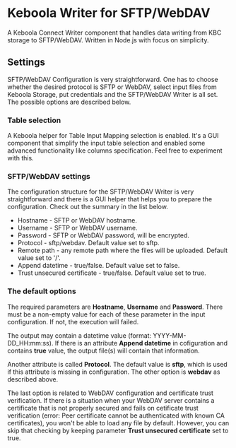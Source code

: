 # Keboola Writer for SFTP/WebDAV

A Keboola Connect Writer component that handles data writing from KBC storage to SFTP/WebDAV. Written in Node.js with focus on simplicity.

## Settings

SFTP/WebDAV Configuration is very straightforward. One has to choose whether the desired protocol is SFTP or WebDAV, select input files from Keboola Storage, put credentials and the SFTP/WebDAV Writer is all set. The possible options are described below.

### Table selection

A Keboola helper for Table Input Mapping selection is enabled. It's a GUI component that simplify the input table selection and enabled some advanced functionality like columns specification. Feel free to experiment with this.

### SFTP/WebDAV settings

The configuration structure for the SFTP/WebDAV Writer is very straightforward and there is a GUI helper that helps you to prepare the configuration. Check out the summary in the list below.

* Hostname - SFTP or WebDAV hostname.
* Username - SFTP or WebDAV username.
* Password - SFTP or WebDAV password, will be encrypted.
* Protocol - sftp/webdav. Default value set to sftp.
* Remote path - any remote path where the files will be uploaded. Default value set to '/'.
* Append datetime - true/false. Default value set to false.
* Trust unsecured certificate - true/false. Default value set to true.

### The default options

The required parameters are **Hostname**, **Username** and **Password**. There must be a non-empty value for each of these parameter in the input configuration. If not, the execution will failed.

The output may contain a datetime value (format: YYYY-MM-DD_HH:mm:ss). If there is an attribute **Append datetime** in cofiguration and contains **true** value, the output file(s) will contain that information.

Another attribute is called **Protocol**. The default value is **sftp**, which is used if this attribute is missing in configuration. The other option is **webdav** as described above.

The last option is related to WebDAV configuration and certificate trust verification. If there is a situation when your WebDAV server contains a certificate that is not properly secured and fails on cetificate trust verification (error: Peer certificate cannot be authenticated with known CA certificates), you won't be able to load any file by default. However, you can skip that checking by keeping parameter **Trust unsecured certificate** set to true.
